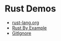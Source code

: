 # Rust Demos

* [rust-lang.org](https://www.rust-lang.org/)
* [Rust By Example](https://doc.rust-lang.org/rust-by-example/index.html)
* [GitIgnore](https://github.com/github/gitignore/blob/main/Rust.gitignore)
